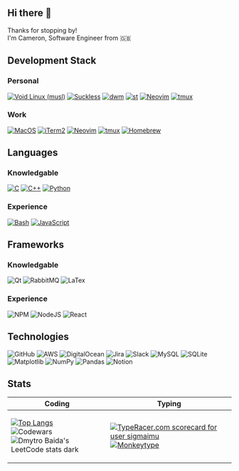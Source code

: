 <h2>Hi there 👋</h2>

<p>Thanks for stopping by!<br>I'm Cameron, Software Engineer from 🇬🇧</p>

<h2>Development Stack</h2>
<h3>Personal</h3>
<p>
  <a href="https://voidlinux.org/"><img alt="Void Linux (musl)" src="https://img.shields.io/badge/Void%20Linux%20(musl)-478061?logo=voidlinux&logoColor=fff" /></a>
  <a href="https://suckless.org/"><img alt="Suckless" src="https://img.shields.io/badge/--1177AA?logo=suckless" /></a>
  <a href="https://dwm.suckless.org/"><img alt="dwm" src="https://img.shields.io/badge/--1177AA?logo=dwm" /></a>
  <a href="https://st.suckless.org/"><img alt="st" src="https://badgen.net/badge/icon/st?icon=terminal&label" /></a>
  <a href="https://neovim.io/"><img alt="Neovim" src="https://img.shields.io/badge/Neovim-57A143?logo=neovim&logoColor=fff" /></a>
  <a href="https://github.com/tmux/tmux/wiki"><img alt="tmux" src="https://img.shields.io/badge/tmux-1BB91F?logo=tmux&logoColor=fff" /></a>
</p>

<h3>Work</h3>
<p>
  <a href="https://www.apple.com/uk/macos"><img alt="MacOS" src="https://img.shields.io/badge/macOS-000000?logo=apple&logoColor=F0F0F0" /></a>
  <a href="https://iterm2.com/"><img alt="iTerm2" src="https://img.shields.io/badge/iTerm2-000000?logo=iterm2&logoColor=fff" /></a>
  <a href="https://neovim.io/"><img alt="Neovim" src="https://img.shields.io/badge/Neovim-57A143?logo=neovim&logoColor=fff" /></a>
  <a href="https://github.com/tmux/tmux/wiki"><img alt="tmux" src="https://img.shields.io/badge/tmux-1BB91F?logo=tmux&logoColor=fff" /></a>
  <a href="https://brew.sh/"><img alt="Homebrew" src="https://img.shields.io/badge/Homebrew-FBB040?logo=homebrew&logoColor=fff" /></a>
</p>

<h2>Languages</h2>
<h3>Knowledgable</h3>
<p>
  <a href="https://en.wikipedia.org/wiki/C_(programming_language)"><img alt="C" src="https://img.shields.io/badge/C-00599C?logo=c&logoColor=white" /></a>
  <a href="https://en.wikipedia.org/wiki/C%2B%2B"><img alt="C++" src="https://img.shields.io/badge/C++-%2300599C.svg?logo=c%2B%2B&logoColor=white" /></a>
  <a href="https://www.python.org/"><img alt="Python" src="https://img.shields.io/badge/Python-3776AB?logo=python&logoColor=fff" /></a>
</p>
<h3>Experience</h3>
<p>
  <a href="https://www.gnu.org/software/bash/"><img alt="Bash" src="https://img.shields.io/badge/Bash-4EAA25?logo=gnubash&logoColor=fff" /></a>
  <a href="https://www.lua.org/"<img alt="Lua" src="https://img.shields.io/badge/Lua-%232C2D72.svg?logo=lua&logoColor=white" /></a>
  <a href="https://html.spec.whatwg.org/"<img alt="HTML" src="https://img.shields.io/badge/HTML-%23E34F26.svg?logo=html5&logoColor=white" /></a>
  <a href="https://www.javascript.com/"><img alt="JavaScript" src="https://img.shields.io/badge/JavaScript-F7DF1E?logo=javascript&logoColor=000" /></a>
  <a href="https://www.markdownguide.org/"<img alt="Markdown" src="https://img.shields.io/badge/Markdown-%23000000.svg?logo=markdown&logoColor=white" /></a>
</p>

<h2>Frameworks</h2>
<h3>Knowledgable</h3>
<p>
  <a href="https://docs.pytest.org/en/stable/"<img alt="PyTest" src="https://img.shields.io/badge/pytest-%23ffffff.svg?style=for-the-badge&logo=pytest&logoColor=2f9fe3" /></a>
  <img alt="Qt" src="https://img.shields.io/badge/Qt-%23217346.svg?style=for-the-badge&logo=Qt&logoColor=white" />
  <img alt="RabbitMQ" src="https://img.shields.io/badge/Rabbitmq-FF6600?style=for-the-badge&logo=rabbitmq&logoColor=white" />
  <img alt="LaTex" src="https://img.shields.io/badge/latex-%23008080.svg?style=for-the-badge&logo=latex&logoColor=white" />
</p>
<h3>Experience</h3>
<p>
  <img alt="NPM" src="https://img.shields.io/badge/NPM-%23CB3837.svg?style=for-the-badge&logo=npm&logoColor=white" />
  <img alt="NodeJS" src="https://img.shields.io/badge/node.js-6DA55F?style=for-the-badge&logo=node.js&logoColor=white" />
  <img alt="React" src="https://img.shields.io/badge/react-%2320232a.svg?style=for-the-badge&logo=react&logoColor=%2361DAFB" />
</p>
  
<h2>Technologies</h2>
<p>
  <img alt="GitHub" src="https://img.shields.io/badge/GitHub-%23121011.svg?logo=github&logoColor=white" />
  <img alt="AWS" src="https://img.shields.io/badge/AWS-%23FF9900.svg?logo=amazon-web-services&logoColor=white" />
  <img alt="DigitalOcean" src="https://img.shields.io/badge/DigitalOcean-%230167ff.svg?logo=digitalOcean&logoColor=white" />
  <img alt="Jira" src="https://img.shields.io/badge/Jira-0052CC?logo=jira&logoColor=fff" />
  <img alt="Slack" src="https://img.shields.io/badge/Slack-4A154B?logo=slack&logoColor=fff" />
  <img alt="MySQL" src="https://img.shields.io/badge/MySQL-4479A1?logo=mysql&logoColor=fff" />
  <img alt="SQLite" src="https://img.shields.io/badge/SQLite-%2307405e.svg?logo=sqlite&logoColor=white" />
  <img alt="Matplotlib" src="https://custom-icon-badges.demolab.com/badge/Matplotlib-71D291?logo=matplotlib&logoColor=fff" />
  <img alt="NumPy" src="https://img.shields.io/badge/NumPy-4DABCF?logo=numpy&logoColor=fff" />
  <img alt="Pandas" src="https://img.shields.io/badge/Pandas-150458?logo=pandas&logoColor=fff" />
  <img alt="Notion" src="https://img.shields.io/badge/Notion-000?logo=notion&logoColor=fff" />
</p>

<h2>Stats</h2>

| Coding | Typing |
|--------|--------|
| <p><a href="https://github.com/anuraghazra/github-readme-stats"><img alt="Top Langs" src="https://github-readme-stats.vercel.app/api/top-langs/?username=camerondudd&layout=compact" /></a><br><img alt="Codewars" src="https://www.codewars.com/users/CameronDudd/badges/large" /><br><img alt="Dmytro Baida's LeetCode stats dark" src="https://leetcode-badge-sage.vercel.app/badge/camerondudd?theme=dark&bgColor=282828" /></p> | <p><a href="https://data.typeracer.com/pit/profile?user=sigmaimu&ref=badge" target="_top"><img src="https://data.typeracer.com/misc/badge?user=sigmaimu" border="0" alt="TypeRacer.com scorecard for user sigmaimu"/></a><br><a href="https://monkeytype.com/profile/SigmaiMu"><img alt="Monkeytype" src="https://monkeytype.com/images/favicon/apple-touch-icon.png"></a></p> |
